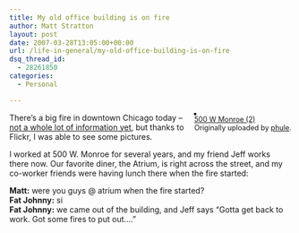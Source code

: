 ```yaml
---
title: My old office building is on fire
author: Matt Stratton
layout: post
date: 2007-03-28T13:05:00+00:00
url: /life-in-general/my-old-office-building-is-on-fire
dsq_thread_id:
  - 28261850
categories:
  - Personal

---
```

<div style="float:right;margin-left:10px;margin-bottom:10px;">
  <a href="http://www.flickr.com/photos/phule/437767310/" title="photo sharing"><img src="http://farm1.static.flickr.com/149/437767310_0babac4b23_m.jpg" alt="" style="border:solid 2px #000000;" /></a> <br /> <span style="font-size:.9em;margin-top:0;"> <a href="http://www.flickr.com/photos/phule/437767310/">500 W Monroe (2)</a> <br /> Originally uploaded by <a href="http://www.flickr.com/people/phule/">phule</a>. </span>
</div>

There&#8217;s a big fire in downtown Chicago today &#8211; [not a whole lot of information yet][1], but thanks to Flickr, I was able to see some pictures.

I worked at 500 W. Monroe for several years, and my friend Jeff works there now. Our favorite diner, the Atrium, is right across the street, and my co-worker friends were having lunch there when the fire started:

**Matt:** were you guys @ atrium when the fire started?  
**Fat Johnny:** si  
**Fat Johnny:** we came out of the building, and Jeff says &#8220;Gotta get back to work. Got some fires to put out&#8230;.&#8221;

 [1]: http://www.chicagotribune.com/news/local/chi-070328highrise-fire,0,5155599.story?coll=chi-newsbreaking-hed